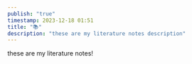 ```yaml
---
publish: "true"
timestamp: 2023-12-18 01:51
title: "📚"
description: "these are my literature notes description"
---
```

these are my literature notes!